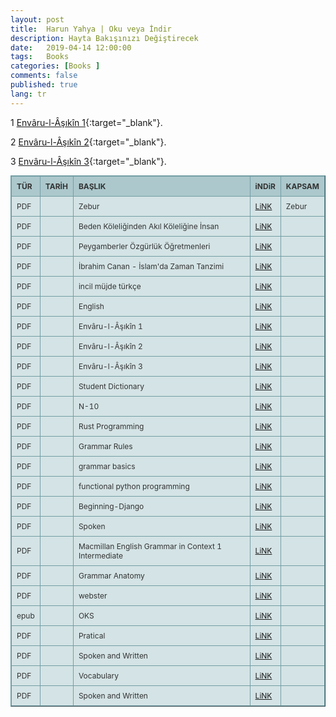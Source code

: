```yaml
---
layout: post
title:  Harun Yahya | Oku veya İndir
description: Hayta Bakışınızı Değiştirecek
date:   2019-04-14 12:00:00
tags:   Books
categories: [Books ]
comments: false
published: true
lang: tr
---
```



<style type="text/css">
.tftable {font-size:12px;color:#333333;width:100%;border-width: 1px;border-color: #729ea5;border-collapse: collapse;}
.tftable th {font-size:12px;background-color:#acc8cc;border-width: 1px;padding: 8px;border-style: solid;border-color: #729ea5;text-align:left;}
.tftable tr {background-color:#d4e3e5;}
.tftable td {font-size:12px;border-width: 1px;padding: 8px;border-style: solid;border-color: #729ea5;}
.tftable tr:hover {background-color:#ffffff;}
</style>
1 [Envâru-l-Âşıkîn 1](https://readordownloadbooks.bitbucket.io/viewer/web/viewer.html?file=https://readordownloadbooks.bitbucket.io/E1.pdf){:target="_blank"}.

2 [Envâru-l-Âşıkîn 2](https://readordownloadbooks.bitbucket.io/viewer/web/viewer.html?file=readordownloadbooks.bitbucket.io/Envarul-Asikin-Cilt-2.pdf){:target="_blank"}.

3 [Envâru-l-Âşıkîn 3](https://readordownloadbooks.bitbucket.io/viewer/web/viewer.html?file=readordownloadbooks.bitbucket.io/Envarul-Asikin-Cilt-3.pdf){:target="_blank"}.
 
<table class="tftable" border="1">
<tr><th>TÜR</th><th>TARİH</th><th>BAŞLIK</th><th>iNDiR</th><th>KAPSAM</th></tr>


<tr><td>PDF</td><td></td><td>Zebur</td><td><a  href="https://readordownloadbooks.bitbucket.io/viewer/web/viewer.html?file=https://readordownloadbooks.bitbucket.io/Zebur.pdf" target="_blank">LiNK</a>
</td><td>Zebur</td></tr>
<tr><td>PDF</td><td></td><td>Beden Köleliğinden Akıl Köleliğine İnsan</td><td><a  href="https://readordownloadbooks.bitbucket.io/viewer/web/viewer.html?file=https://readordownloadbooks.bitbucket.io/Beden-Köleliğinden-Akıl-Köleliğine-İnsan.pdf" target="_blank">LiNK</a>
</td><td></td></tr>
<tr><td>PDF</td><td></td><td>Peygamberler Özgürlük Öğretmenleri</td><td><a  href="https://readordownloadbooks.bitbucket.io/viewer/web/viewer.html?file=https://readordownloadbooks.bitbucket.io/Peygamberler-Özgürlük-Öğretmenleri.pdf" target="_blank">LiNK</a>
</td><td></td></tr>
<tr><td>PDF</td><td></td><td>İbrahim Canan - İslam'da Zaman Tanzimi</td><td><a  href="https://readordownloadbooks.bitbucket.io/viewer/web/viewer.html?file=https://readordownloadbooks.bitbucket.io/Ibrahim-Canan-Islamda-Zaman-Tanzimi.pdf" target="_blank">LiNK</a>
</td><td></td></tr>
<tr><td>PDF</td><td></td><td>incil müjde türkçe</td><td><a  href="https://readordownloadbooks.bitbucket.io/viewer/web/viewer.html?file=https://readordownloadbooks.bitbucket.io/incil-müjde-türkçe.pdf" target="_blank">LiNK</a>
</td><td></td></tr>
<tr><td>PDF</td><td></td><td>English</td><td><a  href="https://readordownloadbooks.bitbucket.io/viewer/web/viewer.html?file=https://readordownloadbooks.bitbucket.io/English_Grammar.pdf" target="_blank">LiNK</a>
</td><td></td></tr>
<tr><td>PDF</td><td></td><td>Envâru-l-Âşıkîn 1</td><td><a  href="https://readordownloadbooks.bitbucket.io/viewer/web/viewer.html?file=readordownloadbooks.bitbucket.io/Envarul-Asikin-Cilt-1.pdf" target="_blank">LiNK</a>
</td><td></td></tr>
<tr><td>PDF</td><td></td><td>Envâru-l-Âşıkîn 2</td><td><a  href="https://readordownloadbooks.bitbucket.io/viewer/web/viewer.html?file=readordownloadbooks.bitbucket.io/Envarul-Asikin-Cilt-2.pdf" target="_blank">LiNK</a>
</td><td></td></tr>
<tr><td>PDF</td><td></td><td>Envâru-l-Âşıkîn 3</td><td><a  href="https://readordownloadbooks.bitbucket.io/viewer/web/viewer.html?file=readordownloadbooks.bitbucket.io/Envarul-Asikin-Cilt-3.pdf" target="_blank">LiNK</a>
</td><td></td></tr>
<tr><td>PDF</td><td></td><td>Student Dictionary</td><td><a  href="https://readordownloadbooks.bitbucket.io/viewer/web/viewer.html?file=https://readordownloadbooks.bitbucket.io/Easier-English-Upper-Student-Dictionary.pdf" target="_blank">LiNK</a>
</td><td></td></tr>
<tr><td>PDF</td><td></td><td>N-10</td><td><a  href="https://readordownloadbooks.bitbucket.io/viewer/web/viewer.html?file=https://readordownloadbooks.bitbucket.io/N-10.pdf" target="_blank">LiNK</a>
</td><td></td></tr>
<tr><td>PDF</td><td></td><td>Rust Programming</td><td><a  href="https://readordownloadbooks.bitbucket.io/viewer/web/viewer.html?file=https://readordownloadbooks.bitbucket.io/assets/rst/The-Rust-Programming-Language.pdf" target="_blank">LiNK</a>
</td><td></td></tr>
<tr><td>PDF</td><td></td><td>Grammar Rules</td><td><a  href="https://readordownloadbooks.bitbucket.io/viewer/web/viewer.html?file=https://readordownloadbooks.bitbucket.io/Grammar-Rules.pdf" target="_blank">LiNK</a>
</td><td></td></tr>
<tr><td>PDF</td><td></td><td>grammar basics</td><td><a  href="https://readordownloadbooks.bitbucket.io/viewer/web/viewer.html?file=https://readordownloadbooks.bitbucket.io/grammar-basics.pdf" target="_blank">LiNK</a>
</td><td></td></tr>
<tr><td>PDF</td><td></td><td>functional python programming</td><td><a  href="https://readordownloadbooks.bitbucket.io/viewer/web/viewer.html?file=https://readordownloadbooks.bitbucket.io/assets/prog/pyt/functional-python-programming-2nd.pdf" target="_blank">LiNK</a>
</td><td></td></tr>
<tr><td>PDF</td><td></td><td>Beginning-Django</td><td><a  href="https://readordownloadbooks.bitbucket.io/viewer/web/viewer.html?file=https://readordownloadbooks.bitbucket.io/assets/prog/pyt/Beginning-Django.pdf" target="_blank">LiNK</a>
</td><td></td></tr>
<tr><td>PDF</td><td></td><td>Spoken</td><td><a  href="https://readordownloadbooks.bitbucket.io/viewer/web/viewer.html?file=https://readordownloadbooks.bitbucket.io/Spoken.pdf" target="_blank">LiNK</a>
</td><td></td></tr>
<tr><td>PDF</td><td></td><td>Macmillan English Grammar in Context 1 Intermediate</td><td><a  href="https://readordownloadbooks.bitbucket.io/viewer/web/viewer.html?file=https://readordownloadbooks.bitbucket.io/Macmillan-English-Grammar-in-Context-1-Intermediate.pdf" target="_blank">LiNK</a>
</td><td></td></tr>
<tr><td>PDF</td><td></td><td>Grammar Anatomy</td><td><a  href="https://readordownloadbooks.bitbucket.io/viewer/web/viewer.html?file=https://readordownloadbooks.bitbucket.io/grammar-anatomy.pdf" target="_blank">LiNK</a>
</td><td></td></tr>
<tr><td>PDF</td><td></td><td>webster</td><td><a  href="https://readordownloadbooks.bitbucket.io/viewer/web/viewer.html?file=https://readordownloadbooks.bitbucket.io/webstr.pdf" target="_blank">LiNK</a>
</td><td></td></tr>



<tr><td>epub</td><td></td><td>OKS</td><td><a  href="https://readordownloadbooks.bitbucket.io/viewer/web/viewer.html?file=https://readordownloadbooks.bitbucket.io/N1.pdf" target="_blank">LiNK</a>
</td><td></td></tr>




<tr><td>PDF</td><td></td><td>Pratical</td><td><a href="https://readordownloadbooks.bitbucket.io/viewer/web/viewer.html?file=https://readordownloadbooks.bitbucket.io/12p.pdf" target="_blank">LiNK</a>
</td><td></td></tr>

<tr><td>PDF</td><td></td><td>Spoken and Written</td><td><a href="https://readordownloadbooks.bitbucket.io/viewer/web/viewer.html?file=https://readordownloadbooks.bitbucket.io/033.pdf" target="_blank">LiNK</a>
</td><td></td></tr>

<tr><td>PDF</td><td></td><td>Vocabulary</td><td><a href="https://readordownloadbooks.bitbucket.io/viewer/web/viewer.html?file=https://readordownloadbooks.bitbucket.io/425.pdf" target="_blank">LiNK</a>
</td><td></td></tr>

<tr><td>PDF</td><td></td><td>Spoken and Written</td><td><a href="https://readordownloadbooks.bitbucket.io/viewer/web/viewer.html?file=https://bitbucket.org/zekid/vdemir/raw/fc5dd4a14ee78a1f9fc29821a302f1b6ff969278/assets/ebooks/033.pdf" target="_blank">LiNK</a>
</td><td></td></tr>

</table>
